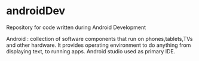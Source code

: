 # androidDev
Repository for code written during Android Development 

Android : collection of software components that run on phones,tablets,TVs and other hardware. It provides operating environment to do anything from displaying text, to running apps. 
Android studio used as primary IDE.
